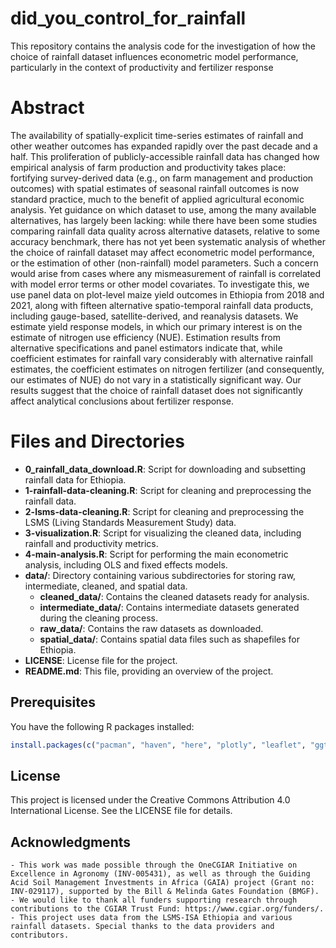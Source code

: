 # did_you_control_for_rainfall
This repository contains the analysis code for the investigation of how the choice of rainfall dataset influences econometric model performance, particularly in the context of productivity and fertilizer response

# Abstract
The availability of spatially-explicit time-series estimates of rainfall and other weather outcomes has expanded rapidly over the past decade and a half. This proliferation of publicly-accessible rainfall data has changed how empirical analysis of farm production and productivity takes place: fortifying survey-derived data (e.g., on farm management and production outcomes) with spatial estimates of seasonal rainfall outcomes is now standard practice, much to the benefit of applied agricultural economic analysis. Yet guidance on which dataset to use, among the many available alternatives, has largely been lacking: while there have been some studies comparing rainfall data quality across alternative datasets, relative to some accuracy benchmark, there has not yet been systematic analysis of whether the choice of rainfall dataset may affect econometric model performance, or the estimation of other (non-rainfall) model parameters. Such a concern would arise from cases where any mismeasurement of rainfall is correlated with model error terms or other model covariates. To investigate this, we use panel data on plot-level maize yield outcomes in Ethiopia from 2018 and 2021, along with fifteen alternative spatio-temporal rainfall data products, including gauge-based, satellite-derived, and reanalysis datasets. We estimate yield response models, in which our primary interest is on the estimate of nitrogen use efficiency (NUE). Estimation results from alternative specifications and panel estimators indicate that, while coefficient estimates for rainfall vary considerably with alternative rainfall estimates, the coefficient estimates on nitrogen fertilizer (and consequently, our estimates of NUE) do not vary in a statistically significant way. Our results suggest that the choice of rainfall dataset does not significantly affect analytical conclusions about fertilizer response.

# Files and Directories

- **0_rainfall_data_download.R**: Script for downloading and subsetting rainfall data for Ethiopia.
- **1-rainfall-data-cleaning.R**: Script for cleaning and preprocessing the rainfall data.
- **2-lsms-data-cleaning.R**: Script for cleaning and preprocessing the LSMS (Living Standards Measurement Study) data.
- **3-visualization.R**: Script for visualizing the cleaned data, including rainfall and productivity metrics.
- **4-main-analysis.R**: Script for performing the main econometric analysis, including OLS and fixed effects models.
- **data/**: Directory containing various subdirectories for storing raw, intermediate, cleaned, and spatial data.
  - **cleaned_data/**: Contains the cleaned datasets ready for analysis.
  - **intermediate_data/**: Contains intermediate datasets generated during the cleaning process.
  - **raw_data/**: Contains the raw datasets as downloaded.
  - **spatial_data/**: Contains spatial data files such as shapefiles for Ethiopia.
- **LICENSE**: License file for the project.
- **README.md**: This file, providing an overview of the project.

## Prerequisites

You have the following R packages installed:

```r
install.packages(c("pacman", "haven", "here", "plotly", "leaflet", "ggthemes", "ggstatsplot", "sjPlot", "sjlabelled", "gtsummary", "geosphere", "ggpie", "ggthemr", "webr", "gtools", "xml2", "pRecipe", "cowplot", "data.table", "ggpubr", "grid", "raster", "scales", "reticulate", "tidyverse", "sf", "terra", "extrafont", "plm", "lmtest", "sandwich", "kableExtra", "lfe", "glmnet", "plotmo", "modelsummary", "margins"))
```

## License
This project is licensed under the Creative Commons Attribution 4.0 International License. See the LICENSE file for details.

## Acknowledgments
    - This work was made possible through the OneCGIAR Initiative on Excellence in Agronomy (INV-005431), as well as through the Guiding Acid Soil Management Investments in Africa (GAIA) project (Grant no: INV-029117), supported by the Bill & Melinda Gates Foundation (BMGF). 
    - We would like to thank all funders supporting research through contributions to the CGIAR Trust Fund: https://www.cgiar.org/funders/.
    - This project uses data from the LSMS-ISA Ethiopia and various rainfall datasets. Special thanks to the data providers and contributors.